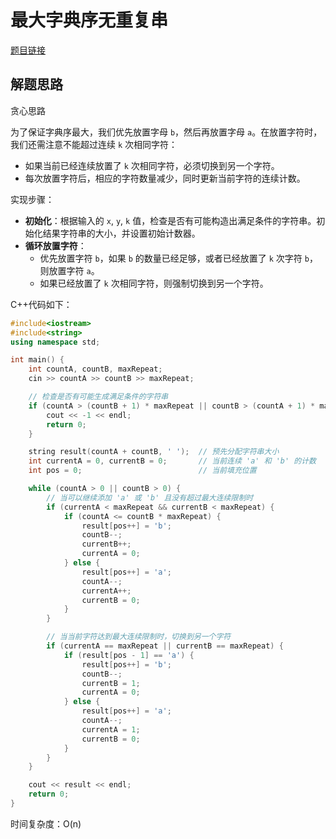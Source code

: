 
# 最大字典序无重复串 

[题目链接](https://kamacoder.com/problempage.php?pid=1243)


## 解题思路

贪心思路

为了保证字典序最大，我们优先放置字母 `b`，然后再放置字母 `a`。在放置字符时，我们还需注意不能超过连续 `k` 次相同字符：

- 如果当前已经连续放置了 `k` 次相同字符，必须切换到另一个字符。
- 每次放置字符后，相应的字符数量减少，同时更新当前字符的连续计数。

实现步骤：

- **初始化**：根据输入的 `x`, `y`, `k` 值，检查是否有可能构造出满足条件的字符串。初始化结果字符串的大小，并设置初始计数器。
- **循环放置字符**：
  - 优先放置字符 `b`，如果 `b` 的数量已经足够，或者已经放置了 `k` 次字符 `b`，则放置字符 `a`。
  - 如果已经放置了 `k` 次相同字符，则强制切换到另一个字符。

C++代码如下： 

```CPP 
#include<iostream>
#include<string>
using namespace std;

int main() {
    int countA, countB, maxRepeat;
    cin >> countA >> countB >> maxRepeat;

    // 检查是否有可能生成满足条件的字符串
    if (countA > (countB + 1) * maxRepeat || countB > (countA + 1) * maxRepeat) {
        cout << -1 << endl;
        return 0;
    }

    string result(countA + countB, ' ');  // 预先分配字符串大小
    int currentA = 0, currentB = 0;       // 当前连续 'a' 和 'b' 的计数
    int pos = 0;                          // 当前填充位置

    while (countA > 0 || countB > 0) {
        // 当可以继续添加 'a' 或 'b' 且没有超过最大连续限制时
        if (currentA < maxRepeat && currentB < maxRepeat) {
            if (countA <= countB * maxRepeat) {
                result[pos++] = 'b';
                countB--;
                currentB++;
                currentA = 0;
            } else {
                result[pos++] = 'a';
                countA--;
                currentA++;
                currentB = 0;
            }
        }

        // 当当前字符达到最大连续限制时，切换到另一个字符
        if (currentA == maxRepeat || currentB == maxRepeat) {
            if (result[pos - 1] == 'a') {
                result[pos++] = 'b';
                countB--;
                currentB = 1;
                currentA = 0;
            } else {
                result[pos++] = 'a';
                countA--;
                currentA = 1;
                currentB = 0;
            }
        }
    }

    cout << result << endl;
    return 0;
}

```

时间复杂度：O(n) 
